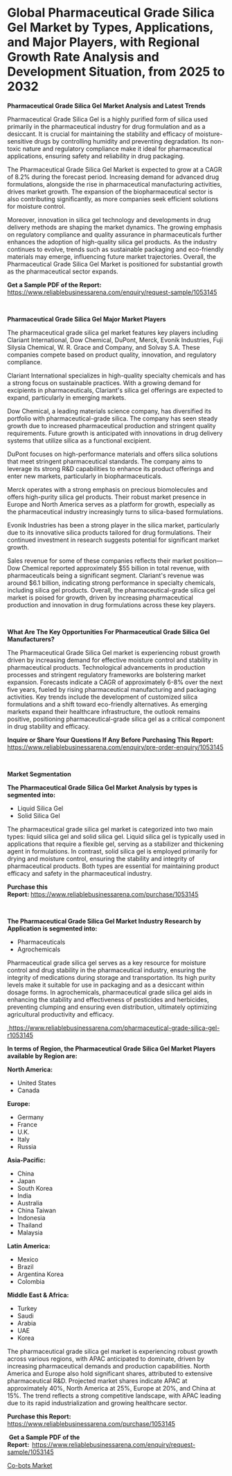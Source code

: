 <p><h1>Global Pharmaceutical Grade Silica Gel Market by Types, Applications, and Major Players, with Regional Growth Rate Analysis and Development Situation, from 2025 to 2032</h1></p><p><strong>Pharmaceutical Grade Silica Gel Market Analysis and Latest Trends</strong></p>
<p><p>Pharmaceutical Grade Silica Gel is a highly purified form of silica used primarily in the pharmaceutical industry for drug formulation and as a desiccant. It is crucial for maintaining the stability and efficacy of moisture-sensitive drugs by controlling humidity and preventing degradation. Its non-toxic nature and regulatory compliance make it ideal for pharmaceutical applications, ensuring safety and reliability in drug packaging.</p><p>The Pharmaceutical Grade Silica Gel Market is expected to grow at a CAGR of 8.2% during the forecast period. Increasing demand for advanced drug formulations, alongside the rise in pharmaceutical manufacturing activities, drives market growth. The expansion of the biopharmaceutical sector is also contributing significantly, as more companies seek efficient solutions for moisture control.</p><p>Moreover, innovation in silica gel technology and developments in drug delivery methods are shaping the market dynamics. The growing emphasis on regulatory compliance and quality assurance in pharmaceuticals further enhances the adoption of high-quality silica gel products. As the industry continues to evolve, trends such as sustainable packaging and eco-friendly materials may emerge, influencing future market trajectories. Overall, the Pharmaceutical Grade Silica Gel Market is positioned for substantial growth as the pharmaceutical sector expands.</p></p>
<p><strong>Get a Sample PDF of the Report:&nbsp;</strong> <a href="https://www.reliablebusinessarena.com/enquiry/request-sample/1053145?utm_campaign=2182&utm_medium=2&utm_source=Github&utm_content=ia&utm_term=22032025&utm_id=pharmaceutical-grade-silica-gel">https://www.reliablebusinessarena.com/enquiry/request-sample/1053145</a></p>
<p>&nbsp;</p>
<p><strong>Pharmaceutical Grade Silica Gel Major Market Players</strong></p>
<p><p>The pharmaceutical grade silica gel market features key players including Clariant International, Dow Chemical, DuPont, Merck, Evonik Industries, Fuji Silysia Chemical, W. R. Grace and Company, and Solvay S.A. These companies compete based on product quality, innovation, and regulatory compliance.</p><p>Clariant International specializes in high-quality specialty chemicals and has a strong focus on sustainable practices. With a growing demand for excipients in pharmaceuticals, Clariant's silica gel offerings are expected to expand, particularly in emerging markets.</p><p>Dow Chemical, a leading materials science company, has diversified its portfolio with pharmaceutical-grade silica. The company has seen steady growth due to increased pharmaceutical production and stringent quality requirements. Future growth is anticipated with innovations in drug delivery systems that utilize silica as a functional excipient.</p><p>DuPont focuses on high-performance materials and offers silica solutions that meet stringent pharmaceutical standards. The company aims to leverage its strong R&D capabilities to enhance its product offerings and enter new markets, particularly in biopharmaceuticals.</p><p>Merck operates with a strong emphasis on precious biomolecules and offers high-purity silica gel products. Their robust market presence in Europe and North America serves as a platform for growth, especially as the pharmaceutical industry increasingly turns to silica-based formulations.</p><p>Evonik Industries has been a strong player in the silica market, particularly due to its innovative silica products tailored for drug formulations. Their continued investment in research suggests potential for significant market growth.</p><p>Sales revenue for some of these companies reflects their market position—Dow Chemical reported approximately $55 billion in total revenue, with pharmaceuticals being a significant segment. Clariant's revenue was around $6.1 billion, indicating strong performance in specialty chemicals, including silica gel products. Overall, the pharmaceutical-grade silica gel market is poised for growth, driven by increasing pharmaceutical production and innovation in drug formulations across these key players.</p></p>
<p>&nbsp;</p>
<p><strong>What Are The Key Opportunities For Pharmaceutical Grade Silica Gel Manufacturers?</strong></p>
<p><p>The Pharmaceutical Grade Silica Gel market is experiencing robust growth driven by increasing demand for effective moisture control and stability in pharmaceutical products. Technological advancements in production processes and stringent regulatory frameworks are bolstering market expansion. Forecasts indicate a CAGR of approximately 6-8% over the next five years, fueled by rising pharmaceutical manufacturing and packaging activities. Key trends include the development of customized silica formulations and a shift toward eco-friendly alternatives. As emerging markets expand their healthcare infrastructure, the outlook remains positive, positioning pharmaceutical-grade silica gel as a critical component in drug stability and efficacy.</p></p>
<p><strong>Inquire or Share Your Questions If Any Before Purchasing This Report:</strong> <a href="https://www.reliablebusinessarena.com/enquiry/pre-order-enquiry/1053145?utm_campaign=2182&utm_medium=2&utm_source=Github&utm_content=ia&utm_term=22032025&utm_id=pharmaceutical-grade-silica-gel">https://www.reliablebusinessarena.com/enquiry/pre-order-enquiry/1053145</a></p>
<p>&nbsp;</p>
<p><strong>Market Segmentation</strong></p>
<p><strong>The Pharmaceutical Grade Silica Gel Market Analysis by types is segmented into:</strong></p>
<p><ul><li>Liquid Silica Gel</li><li>Solid Silica Gel</li></ul></p>
<p><p>The pharmaceutical grade silica gel market is categorized into two main types: liquid silica gel and solid silica gel. Liquid silica gel is typically used in applications that require a flexible gel, serving as a stabilizer and thickening agent in formulations. In contrast, solid silica gel is employed primarily for drying and moisture control, ensuring the stability and integrity of pharmaceutical products. Both types are essential for maintaining product efficacy and safety in the pharmaceutical industry.</p></p>
<p><strong>Purchase this Report:&nbsp;</strong><a href="https://www.reliablebusinessarena.com/purchase/1053145?utm_campaign=2182&utm_medium=2&utm_source=Github&utm_content=ia&utm_term=22032025&utm_id=pharmaceutical-grade-silica-gel">https://www.reliablebusinessarena.com/purchase/1053145</a></p>
<p>&nbsp;</p>
<p><strong>The Pharmaceutical Grade Silica Gel Market Industry Research by Application is segmented into:</strong></p>
<p><ul><li>Pharmaceuticals</li><li>Agrochemicals</li></ul></p>
<p><p>Pharmaceutical grade silica gel serves as a key resource for moisture control and drug stability in the pharmaceutical industry, ensuring the integrity of medications during storage and transportation. Its high purity levels make it suitable for use in packaging and as a desiccant within dosage forms. In agrochemicals, pharmaceutical grade silica gel aids in enhancing the stability and effectiveness of pesticides and herbicides, preventing clumping and ensuring even distribution, ultimately optimizing agricultural productivity and efficacy.</p></p>
<p><a href="https://www.reliablebusinessarena.com/pharmaceutical-grade-silica-gel-r1053145?utm_campaign=2182&utm_medium=2&utm_source=Github&utm_content=ia&utm_term=22032025&utm_id=pharmaceutical-grade-silica-gel">&nbsp;https://www.reliablebusinessarena.com/pharmaceutical-grade-silica-gel-r1053145</a></p>
<p><strong>In terms of Region, the Pharmaceutical Grade Silica Gel Market Players available by Region are:</strong></p>
<p>
    <p> <strong> North America: </strong>
        <ul>
            <li>United States</li>
            <li>Canada</li>
        </ul>
        </p> 
    <p> <strong> Europe: </strong>
        <ul>
            <li>Germany</li>
            <li>France</li>
            <li>U.K.</li>
            <li>Italy</li>
            <li>Russia</li>
        </ul>
        </p> 
    <p> <strong> Asia-Pacific: </strong>
        <ul>
            <li>China</li>
            <li>Japan</li>
            <li>South Korea</li>
            <li>India</li>
            <li>Australia</li>
            <li>China Taiwan</li>
            <li>Indonesia</li>
            <li>Thailand</li>
            <li>Malaysia</li>
        </ul>
        </p> 
    <p> <strong> Latin America: </strong>
        <ul>
            <li>Mexico</li>
            <li>Brazil</li>
            <li>Argentina Korea</li>
            <li>Colombia</li>
        </ul>
        </p> 
    <p> <strong> Middle East & Africa: </strong>
        <ul>
            <li>Turkey</li>
            <li>Saudi</li>
            <li>Arabia</li>
            <li>UAE</li>
            <li>Korea</li>
        </ul>
    </p>
    </p>
<p><p>The pharmaceutical grade silica gel market is experiencing robust growth across various regions, with APAC anticipated to dominate, driven by increasing pharmaceutical demands and production capabilities. North America and Europe also hold significant shares, attributed to extensive pharmaceutical R&D. Projected market shares indicate APAC at approximately 40%, North America at 25%, Europe at 20%, and China at 15%. The trend reflects a strong competitive landscape, with APAC leading due to its rapid industrialization and growing healthcare sector.</p></p>
<p><strong>Purchase this Report: </strong><a href="https://www.reliablebusinessarena.com/purchase/1053145?utm_campaign=2182&utm_medium=2&utm_source=Github&utm_content=ia&utm_term=22032025&utm_id=pharmaceutical-grade-silica-gel">https://www.reliablebusinessarena.com/purchase/1053145</a></p>
<p>&nbsp;<strong>Get a Sample PDF of the Report:&nbsp;&nbsp;</strong><a href="https://www.reliablebusinessarena.com/enquiry/request-sample/1053145?utm_campaign=2182&utm_medium=2&utm_source=Github&utm_content=ia&utm_term=22032025&utm_id=pharmaceutical-grade-silica-gel">https://www.reliablebusinessarena.com/enquiry/request-sample/1053145</a></p>
<p><strong></strong></p>
<p><p><a href="https://github.com/tona7vba/Market-Research-Report-List-1/blob/main/co-bots-market.md?utm_campaign=2182&utm_medium=2&utm_source=Github&utm_content=ia&utm_term=22032025&utm_id=pharmaceutical-grade-silica-gel">Co-bots Market</a></p></p>